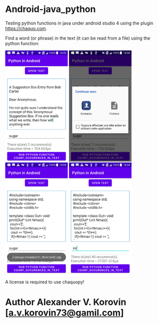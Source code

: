 # Android-java_python

Testing python functions in java under android studio 4 using the plugin https://chaquo.com.

Find a word (or phrase) in the text (it can be read from a file) using the python function:

<img src="Screenshot_2021-01-22-14-33-59.jpg" width="200px"> <img src="Screenshot_2021-01-22-14-34-11.jpg" width="200px"> <img src="Screenshot_2021-01-22-14-55-21.jpg" width="200px"> <img src="Screenshot_2021-01-22-14-34-49.jpg" width="200px">

A license is required to use chaquopy!

# Author Alexander V. Korovin [a.v.korovin73@gamil.com]
